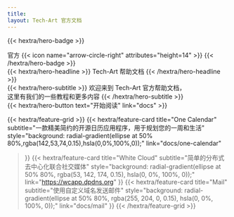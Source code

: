 ```yaml
---
title:
layout: Tech-Art 官方文档
---
```


{{< hextra/hero-badge >}}
  <div class="hx-w-2 hx-h-2 hx-rounded-full hx-bg-primary-400"></div>
  <span>官方</span>
  {{< icon name="arrow-circle-right" attributes="height=14" >}}
{{< /hextra/hero-badge >}}

<div class="hx-mt-6 hx-mb-6">
{{< hextra/hero-headline >}}
  Tech-Art 帮助文档
{{< /hextra/hero-headline >}}
</div>

<div class="hx-mb-12">
{{< hextra/hero-subtitle >}}
  欢迎来到 Tech-Art 官方帮助文档，&nbsp;<br class="sm:hx-block hx-hidden" />这里有我们的一些教程和更多内容
{{< /hextra/hero-subtitle >}}
</div>

<div class="hx-mb-6">
{{< hextra/hero-button text="开始阅读" link="docs" >}}
</div>

<div class="hx-mt-6"></div>

{{< hextra/feature-grid >}}
  {{< hextra/feature-card
    title="One Calendar"
    subtitle="一款精美简约的开源日历应用程序，用于规划您的一周和生活"
    style="background: radial-gradient(ellipse at 50% 80%,rgba(142,53,74,0.15),hsla(0,0%,100%,0));"
    link="docs/one-calendar"
  >}}
  {{< hextra/feature-card
    title="White Cloud"
    subtitle="简单的分布式去中心化联合社交媒体"
    style="background: radial-gradient(ellipse at 50% 80%, rgba(53, 142, 174, 0.15), hsla(0, 0%, 100%, 0));"
    link="https://wcapp.dpdns.org"
  >}}
  {{< hextra/feature-card
    title="Mail"
    subtitle="使用自定义域名发送邮件"
    style="background: radial-gradient(ellipse at 50% 80%, rgba(255, 204, 0, 0.15), hsla(0, 0%, 100%, 0));"
    link="docs/mail"
  >}}
{{< /hextra/feature-grid >}}
